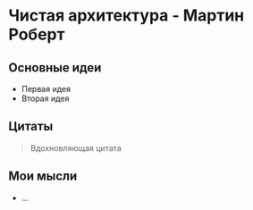 # Чистая архитектура - Мартин Роберт

## Основные идеи

- Первая идея
- Вторая идея

## Цитаты

> Вдохновляющая цитата

## Мои мысли

- ...
